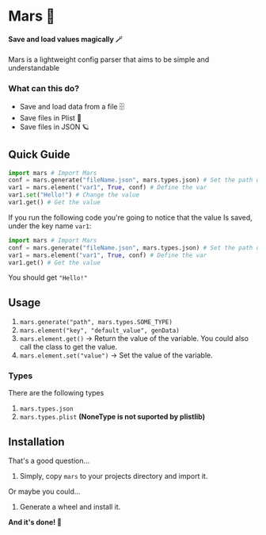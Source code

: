 # Mars 🚀
#### Save and load values magically 🪄
Mars is a lightweight config parser that aims to be simple and understandable

### What can this do?
- Save and load data from a file 🗄
- Save files in Plist 🍎
- Save files in JSON 🪐

## Quick Guide
```python
import mars # Import Mars
conf = mars.generate("fileName.json", mars.types.json) # Set the path of the save file and the save file type
var1 = mars.element("var1", True, conf) # Define the var
var1.set("Hello!") # Change the value
var1.get() # Get the value
```

If you run the following code you're going to notice that the value Is saved, under the key name `var1`:
```python
import mars # Import Mars
conf = mars.generate("fileName.json", mars.types.json) # Set the path of the save file
var1 = mars.element("var1", True, conf) # Define the var
var1.get() # Get the value
```
You should get `"Hello!"`

## Usage
1. `mars.generate("path", mars.types.SOME_TYPE)`
2. `mars.element("key", "default_value", genData)`
3. `mars.element.get()` -> Return the value of the variable.
You could also call the class to get the value.
4. `mars.element.set("value")` -> Set the value of the variable.

### Types
There are the following types
1. `mars.types.json`
2. `mars.types.plist` **(NoneType is not suported by plistlib)**

## Installation
That's a good question...
1. Simply, copy `mars` to your projects directory and import it.

Or maybe you could...
1. Generate a wheel and install it.

**And it's done! 🎉**
